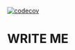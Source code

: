 [![codecov](https://codecov.io/gh/time-loop/WRITEME/branch/main/graph/badge.svg?token=WRITEME)](https://codecov.io/gh/time-loop/WRITEME)
# WRITE ME
